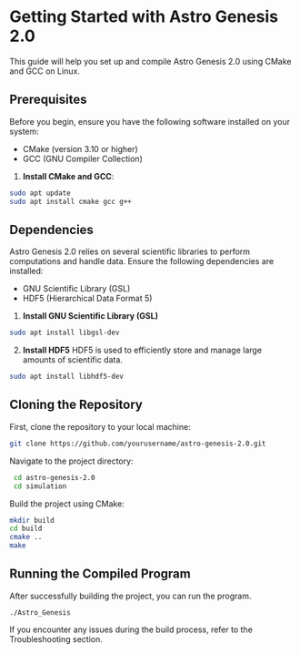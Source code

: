 # Getting Started with Astro Genesis 2.0

This guide will help you set up and compile Astro Genesis 2.0 using CMake and GCC on Linux.

## Prerequisites

Before you begin, ensure you have the following software installed on your system:

- CMake (version 3.10 or higher)
- GCC (GNU Compiler Collection)

1. **Install CMake and GCC**:
```sh
sudo apt update
sudo apt install cmake gcc g++
```

## Dependencies

Astro Genesis 2.0 relies on several scientific libraries to perform computations and handle data. Ensure the following dependencies are installed:

- GNU Scientific Library (GSL)
- HDF5 (Hierarchical Data Format 5)

1. **Install GNU Scientific Library (GSL)**
   
```sh
sudo apt install libgsl-dev
```

2. **Install HDF5**
HDF5 is used to efficiently store and manage large amounts of scientific data.

```sh
sudo apt install libhdf5-dev
```

## Cloning the Repository

First, clone the repository to your local machine:
   ```sh
   git clone https://github.com/yourusername/astro-genesis-2.0.git
```


Navigate to the project directory:
   ```sh
    cd astro-genesis-2.0
    cd simulation
```

Build the project using CMake:
   ```sh
   mkdir build
   cd build
   cmake ..
   make
```

## Running the Compiled Program
After successfully building the project, you can run the program.
```
./Astro_Genesis
```


If you encounter any issues during the build process, refer to the Troubleshooting section.
